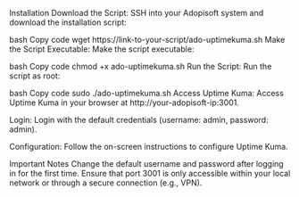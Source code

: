 Installation
Download the Script:
SSH into your Adopisoft system and download the installation script:

bash
Copy code
wget https://link-to-your-script/ado-uptimekuma.sh
Make the Script Executable:
Make the script executable:

bash
Copy code
chmod +x ado-uptimekuma.sh
Run the Script:
Run the script as root:

bash
Copy code
sudo ./ado-uptimekuma.sh
Access Uptime Kuma:
Access Uptime Kuma in your browser at http://your-adopisoft-ip:3001.

Login:
Login with the default credentials (username: admin, password: admin).

Configuration:
Follow the on-screen instructions to configure Uptime Kuma.

Important Notes
Change the default username and password after logging in for the first time.
Ensure that port 3001 is only accessible within your local network or through a secure connection (e.g., VPN).
